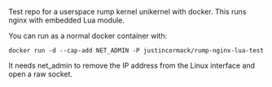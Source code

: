 Test repo for a userspace rump kernel unikernel with docker. This runs nginx with embedded Lua module.

You can run as a normal docker container with:
```
docker run -d --cap-add NET_ADMIN -P justincormack/rump-nginx-lua-test
```

It needs net\_admin to remove the IP address from the Linux interface and
open a raw socket.
